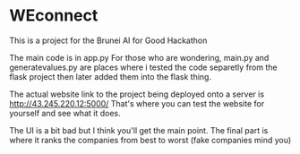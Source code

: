 # WEconnect
This is a project for the Brunei AI for Good Hackathon

The main code is in app.py
For those who are wondering, main.py and generatevalues.py are places where i tested the code separetly from the flask project then later added them into the flask thing.

The actual website link to the project being deployed onto a server is http://43.245.220.12:5000/
That's where you can test the website for yourself and see what it does.

The UI is a bit bad but I think you'll get the main point. The final part is where it ranks the companies from best to worst (fake companies mind you)
